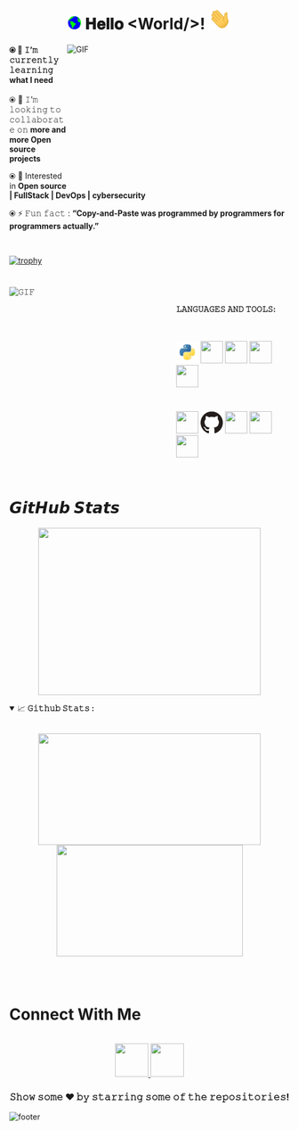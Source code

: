 

<h1 align="center">
  <img src="GIF/Earth.gif" width="24">
  𝐇𝐞𝐥𝐥𝐨 &lt;World/&gt;!
  <img src="GIF/Hi.gif" width="40" />
</h1>


<img align="right" height="250" width="400" alt="GIF" src="https://raw.githubusercontent.com/Mrinank-Bhowmick/Mrinank-Bhowmick/master/GIF/Untitled%20design.gif">


#### ⦿ 🌱 𝙸’𝚖 𝚌𝚞𝚛𝚛𝚎𝚗𝚝𝚕𝚢 𝚕𝚎𝚊𝚛𝚗𝚒𝚗𝚐 **what I need**

⦿ 👯 𝙸’𝚖 𝚕𝚘𝚘𝚔𝚒𝚗𝚐 𝚝𝚘 𝚌𝚘𝚕𝚕𝚊𝚋𝚘𝚛𝚊𝚝𝚎 𝚘𝚗 **more and more Open source projects**

⦿ 🌱 Interested in **Open source | FullStack | DevOps | cybersecurity**

⦿ ⚡ 𝙵𝚞𝚗 𝚏𝚊𝚌𝚝 : **“Copy-and-Paste was programmed by programmers for programmers actually.”**

<br/>

[![trophy](https://github-profile-trophy.vercel.app/?username=Mrinank-Bhowmick&theme=onedark&row=1&column=7)](https://github.com/Mrinank-Bhowmick/github-profile-trophy)

#

<a target="_blank"><img align="left" height="300" width="300" alt="𝙶𝙸𝙵" src="https://github.com/MrinankBhowmick/MrinankBhowmick/blob/master/GIF/github.gif"></a>
<br/>

**𝙻𝙰𝙽𝙶𝚄𝙰𝙶𝙴𝚂 𝙰𝙽𝙳 𝚃𝙾𝙾𝙻𝚂:**  
<br/>
<br/>

<code><img height="40" width="40" src="https://raw.githubusercontent.com/github/explore/80688e429a7d4ef2fca1e82350fe8e3517d3494d/topics/python/python.png"></code>
<code><img height="40" width="40" src="https://w7.pngwing.com/pngs/351/692/png-transparent-linux-logo-linux-distribution-tux-gnu-linux-bird-linux-kernel.png"></code>
<code><img height="40" width="40" src="https://pngimg.com/uploads/mysql/mysql_PNG23.png"></code>
<code><img height="40" width="40" src="https://upload.wikimedia.org/wikipedia/commons/thumb/1/18/ISO_C%2B%2B_Logo.svg/1822px-ISO_C%2B%2B_Logo.svg.png"></code>
<code><img height="40" width="40" src="https://upload.wikimedia.org/wikipedia/commons/thumb/6/6a/JavaScript-logo.png/768px-JavaScript-logo.png"></code>

# 

<code><img height="40" width="40" src="https://upload.wikimedia.org/wikipedia/commons/thumb/3/3f/Git_icon.svg/1024px-Git_icon.svg.png"></code>
<code><img height="40" width="40" src="https://raw.githubusercontent.com/github/explore/80688e429a7d4ef2fca1e82350fe8e3517d3494d/topics/github-api/github-api.png"></code>
<code><img height="40" width="40" src="https://image.pngaaa.com/473/5398473-middle.png"></code>
<code><img height="40" width="40" src="https://upload.wikimedia.org/wikipedia/commons/thumb/d/d9/Node.js_logo.svg/2560px-Node.js_logo.svg.png"></code>
<code><img height="40" width="40" src="https://w7.pngwing.com/pngs/219/411/png-transparent-docker-logo-kubernetes-microservices-cloud-computing-dockers-logo-text-logo-cloud-computing.png"></code>

<br>

# 𝙂𝙞𝙩𝙃𝙪𝙗 𝙎𝙩𝙖𝙩𝙨

<p align="center">
  <a>
    <img align="center" height="300" width="400" src="https://github-readme-streak-stats.herokuapp.com/?user=Mrinank-Bhowmick&theme=dark&hide_border=true"/>
  </a>
</p>

<details open="">
<summary>
  <g-emoji class="g-emoji" alias="chart_with_upwards_trend" fallback-src="https://github.githubassets.com/images/icons/emoji/unicode/1f4c8.png">📈</g-emoji>
  <strong>𝙶𝚒𝚝𝚑𝚞𝚋 𝚂𝚝𝚊𝚝𝚜 : </strong>
</summary>
<br>

<p align="center">
  <a href="https://github.com/Mrinank-Bhowmick">
    <img align="center" height="200" width="400" src="https://github-readme-stats.vercel.app/api?username=Mrinank-Bhowmick&show_icons=true&hide_border=true&title_color=94b4a4&amp&icon_color=FFFFFF&amp&text_color=FFFFFF&amp&bg_color=000000&count_private=true&include_all_commits=true"/>
  </a>
  <a href="https://github.com/Mrinank-Bhowmick">
    <img align="center" height="200" width="335" src="https://github-readme-stats.vercel.app/api/top-langs/?username=Mrinank-Bhowmick&text_color=FFFFFF&bg_color=000000&title_color=94b4a4&langs_count=15&layout=compact&hide_border=true" />
  </a>
</p>
</details>


<!--![snake gif](https://github.com/Mrinank-Bhowmick/Mrinank-Bhowmick/blob/output/github-contribution-grid-snake.gif)-->

<!--![](./profile-3d-contrib/profile-night-rainbow.svg)-->



<br>
<br>


<!--![Metrics](https://metrics.lecoq.io/Mrinank-Bhowmick?template=classic&base.header=0&base.activity=0&base.community=0&base.repositories=0&base.metadata=0&people=1&base=header%2C%20activity%2C%20community%2C%20repositories%2C%20metadata&base.indepth=false&base.hireable=false&base.skip=false&people=false&people.limit=100&people.identicons=false&people.identicons.hide=false&people.size=28&people.types=followers&people.shuffle=true&config.timezone=Asia%2FCalcutta)-->

# Connect With Me

<p align="center">
  <br>
  
  <a href="https://www.linkedin.com/in/mrinank-bhowmick/" target="_blank">
    <code><img height="60" width="60" src="https://cdn-icons-png.flaticon.com/512/179/179330.png"/></code>    
  </a>
  <a href="https://twitter.com/mrinank110" target="_blank">
    <code><img height="60" width="60" src="https://img.freepik.com/free-vector/new-2023-twitter-logo-x-icon-design_1017-45418.jpg?w=740&t=st=1709494136~exp=1709494736~hmac=3ab0e95a393e307698be233f90952740194b2185e0556155eb9c0aee09e0f9cc"/></code>    
  </a>
</p>



<div align="center">

### 𝚂𝚑𝚘𝚠 𝚜𝚘𝚖𝚎 ❤️ 𝚋𝚢 𝚜𝚝𝚊𝚛𝚛𝚒𝚗𝚐 𝚜𝚘𝚖𝚎 𝚘𝚏 𝚝𝚑𝚎 𝚛𝚎𝚙𝚘𝚜𝚒𝚝𝚘𝚛𝚒𝚎𝚜!

</div>

![footer](https://github.com/Mrinank-Bhowmick/Mrinank-Bhowmick/blob/master/PNG/footer.png)

